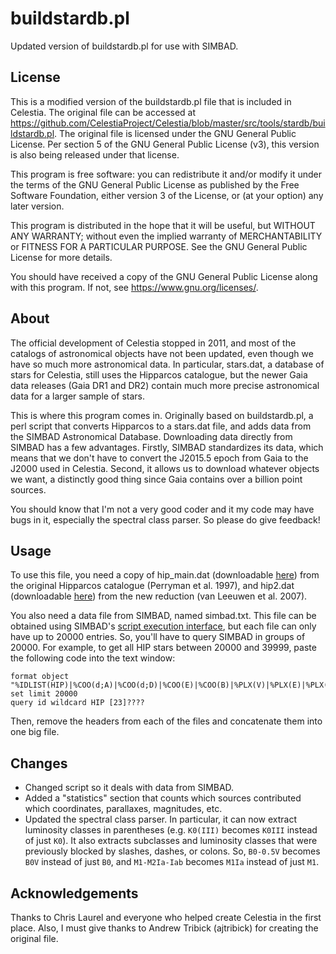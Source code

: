# buildstardb.pl
Updated version of buildstardb.pl for use with SIMBAD.

## License
This is a modified version of the buildstardb.pl file that is included in Celestia. The original file can be accessed at https://github.com/CelestiaProject/Celestia/blob/master/src/tools/stardb/buildstardb.pl. The original file is licensed under the GNU General Public License. Per section 5 of the GNU General Public License (v3), this version is also being released under that license.

This program is free software: you can redistribute it and/or modify it under the terms of the GNU General Public License as published by the Free Software Foundation, either version 3 of the License, or (at your option) any later version.

This program is distributed in the hope that it will be useful, but WITHOUT ANY WARRANTY; without even the implied warranty of MERCHANTABILITY or FITNESS FOR A PARTICULAR PURPOSE. See the GNU General Public License for more details.

You should have received a copy of the GNU General Public License along with this program.  If not, see <https://www.gnu.org/licenses/>.

## About
The official development of Celestia stopped in 2011, and most of the catalogs of astronomical objects have not been updated, even though we have so much more astronomical data. In particular, stars.dat, a database of stars for Celestia, still uses the Hipparcos catalogue, but the newer Gaia data releases (Gaia DR1 and DR2) contain much more precise astronomical data for a larger sample of stars.

This is where this program comes in. Originally based on buildstardb.pl, a perl script that converts Hipparcos to a stars.dat file, and adds data from the SIMBAD Astronomical Database. Downloading data directly from SIMBAD has a few advantages. Firstly, SIMBAD standardizes its data, which means that we don't have to convert the J2015.5 epoch from Gaia to the J2000 used in Celestia. Second, it allows us to download whatever objects we want, a distinctly good thing since Gaia contains over a billion point sources.

You should know that I'm not a very good coder and it my code may have bugs in it, especially the spectral class parser. So please do give feedback!

## Usage
To use this file, you need a copy of hip_main.dat (downloadable [here](http://cdsarc.u-strasbg.fr/viz-bin/cat/I/239)) from the original Hipparcos catalogue (Perryman et al. 1997), and hip2.dat (downloadable [here](http://cdsarc.u-strasbg.fr/viz-bin/cat/I/311)) from the new reduction (van Leeuwen et al. 2007).

You also need a data file from SIMBAD, named simbad.txt. This file can be obtained using SIMBAD's [script execution interface](http://simbad.u-strasbg.fr/simbad/sim-fscript), but each file can only have up to 20000 entries. So, you'll have to query SIMBAD in groups of 20000. For example, to get all HIP stars between 20000 and 39999, paste the following code into the text window:

```
format object "%IDLIST(HIP)|%COO(d;A)|%COO(d;D)|%COO(E)|%COO(B)|%PLX(V)|%PLX(E)|%PLX(B)|%FLUXLIST(V;F)|&%FLUXLIST(V;B)|%SP(S)|%SP(B)"
set limit 20000
query id wildcard HIP [23]????
```

Then, remove the headers from each of the files and concatenate them into one big file.

## Changes
* Changed script so it deals with data from SIMBAD.
* Added a "statistics" section that counts which sources contributed which coordinates, parallaxes, magnitudes, etc.
* Updated the spectral class parser. In particular, it can now extract luminosity classes in parentheses (e.g. `K0(III)` becomes `K0III` instead of just `K0`). It also extracts subclasses and luminosity classes that were previously blocked by slashes, dashes, or colons. So, `B0-0.5V` becomes `B0V` instead of just `B0`, and `M1-M2Ia-Iab` becomes `M1Ia` instead of just `M1`.

## Acknowledgements
Thanks to Chris Laurel and everyone who helped create Celestia in the first place. Also, I must give thanks to Andrew Tribick (ajtribick) for creating the original file.
